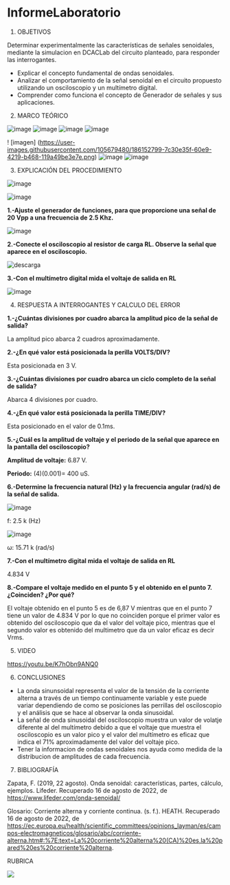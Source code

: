 # InformeLaboratorio


1. OBJETIVOS

Determinar experimentalmente las características de señales senoidales, mediante la simulacion en DCACLab del circuito planteado, para responder las interrogantes.

* Explicar el concepto fundamental de ondas senoidales.
* Analizar el comportamiento de la señal senoidal en el circuito propuesto utilizando un osciloscopio y un multímetro digital.
* Comprender como funciona el concepto de Generador de señales y sus aplicaciones.

2. MARCO TEÓRICO 


![image](https://user-images.githubusercontent.com/105679480/186152590-be6f29d9-39b0-4b9b-b144-f5952ab71f49.png)
![image](https://user-images.githubusercontent.com/105679480/186152655-e140baf3-4703-479d-990a-4431b7c62e6d.png)
![image](https://user-images.githubusercontent.com/105679480/186152735-7d9cbc18-c05e-4593-95fc-b989d4024844.png)
![image](https://user-images.githubusercontent.com/105679480/186153847-1b5525ab-542f-45be-93bb-f441a459dd2f.png)

! [imagen] (https://user-images.githubusercontent.com/105679480/186152799-7c30e35f-60e9-4219-b468-119a49be3e7e.png)
![image](https://user-images.githubusercontent.com/105679480/186152837-2514ae82-3932-47e6-8038-46560b38647b.png)
![image](https://user-images.githubusercontent.com/105679480/186153470-beb0f4f3-5aac-4999-8b96-5e6d0d0b5477.png)



3. EXPLICACIÓN DEL PROCEDIMIENTO

![image](https://user-images.githubusercontent.com/105570939/185944252-e798de63-ab33-4046-b954-27438111df03.png)

![image](https://user-images.githubusercontent.com/105570939/185947179-7037561d-8b68-45b7-96a5-af7f9f9bb109.png)

**1.-Ajuste el generador de funciones, para que proporcione una señal de 20 Vpp a una frecuencia de 2.5 Khz.**

![image](https://user-images.githubusercontent.com/105570939/185947683-348e1fec-c614-4232-9239-43ecf6028319.png)

**2.-Conecte el osciloscopio al resistor de carga RL. Observe la señal que aparece en el osciloscopio.**

![descarga](https://user-images.githubusercontent.com/105570939/185948959-a11af2d5-c9e7-4f77-a8d5-2842b0fedc62.png)

**3.-Con el multímetro digital mida el voltaje de salida en RL**

![image](https://user-images.githubusercontent.com/105570939/186044531-b14fff78-886b-4f0d-8fd1-e1bdfe42a08f.png)

4. RESPUESTA A INTERROGANTES Y CALCULO DEL ERROR

**1.-¿Cuántas divisiones por cuadro abarca la amplitud pico de la señal de salida?**

La amplitud pico abarca 2 cuadros aproximadamente.

**2.-¿En qué valor está posicionada la perilla VOLTS/DIV?**

Esta posicionada en 3 V.

**3.-¿Cuántas divisiones por cuadro abarca un ciclo completo de la señal de salida?**

Abarca 4 divisiones por cuadro.

**4.-¿En qué valor está posicionada la perilla TIME/DIV?**

Esta posicionado en el valor de 0.1ms.

**5.-¿Cuál es la amplitud de voltaje y el periodo de la señal que aparece en la pantalla del osciloscopio?**

**Amplitud de voltaje:** 6.87 V.

**Periodo:** (4)(0.001)= 400 uS.

**6.-Determine la frecuencia natural (Hz) y la frecuencia angular (rad/s) de la señal de salida.**

![image](https://user-images.githubusercontent.com/105570939/185966145-f4a32534-2d85-4a26-bb80-9752a28fe43b.png)

f: 2.5 k (Hz)

![image](https://user-images.githubusercontent.com/105570939/185966780-7691b478-3d49-439c-9909-b4074e019fa8.png)

ω: 15.71 k (rad/s)

**7.-Con el multímetro digital mida el voltaje de salida en RL**

4.834 V

**8.-Compare el voltaje medido en el punto 5 y el obtenido en el punto 7. ¿Coinciden? ¿Por qué?**

El voltaje obtenido en el punto 5 es de 6,87 V mientras que en el punto 7 tiene un valor de 4.834 V por lo que no coinciden porque el primer valor es obtenido del osciloscopio que da el valor del voltaje pico, mientras que el segundo valor es obtenido del multimetro que da un valor eficaz es decir Vrms.

5. VIDEO

https://youtu.be/K7hObn9ANQ0

6. CONCLUSIONES

* La onda sinunsoidal representa el valor de la tensión de la corriente alterna a través de un tiempo continuamente variable y este puede variar dependiendo de como se posiciones las perrillas del osciloscopio y el análisis que se hace al observar la onda sinusoidal.
* La señal de onda sinusoidal del osciloscopio muestra un valor de volatje diferente al del multímetro debido a que el voltaje que muestra el osciloscopio es un valor pico y el valor del multímetro es eficaz que indica el 71% aproximadamente del valor del voltaje pico.
* Tener la informacion de ondas senoidales nos ayuda como medida de la distribucion de amplitudes de cada frecuencia.

7. BIBLIOGRAFÍA

Zapata, F. (2019, 22 agosto). Onda senoidal: características, partes, cálculo, ejemplos. Lifeder. Recuperado 16 de agosto de 2022, de https://www.lifeder.com/onda-senoidal/


Glosario: Corriente alterna y corriente continua. (s. f.). HEATH. Recuperado 16 de agosto de 2022, de https://ec.europa.eu/health/scientific_committees/opinions_layman/es/campos-electromagneticos/glosario/abc/corriente-alterna.htm#:%7E:text=La%20corriente%20alterna%20(CA)%20es,la%20pared%20es%20corriente%20alterna.



RUBRICA

![](https://github.com/doalulema/InformeLaboratorio/blob/main/Laboratorio.png)
